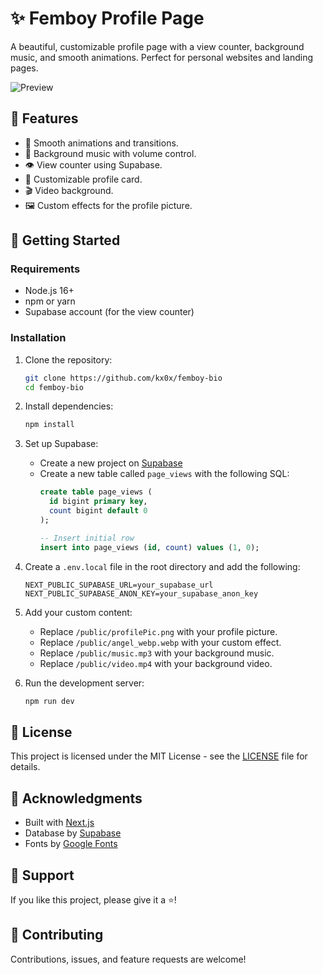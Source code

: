 # ✨ Femboy Profile Page

A beautiful, customizable profile page with a view counter, background music, and smooth animations. Perfect for personal websites and landing pages.

![Preview](https://i.ibb.co/gLNw39QL/chrome-K8-N6aph8vx.gif)

## 🌟 Features

- 💫 Smooth animations and transitions.
- 🎵 Background music with volume control.
- 👁️ View counter using Supabase.
- 🎨 Customizable profile card.
- 🎬 Video background.
- 🖼️ Custom effects for the profile picture.

## 🚀 Getting Started

### Requirements

- Node.js 16+
- npm or yarn
- Supabase account (for the view counter)

### Installation

1. Clone the repository:
   ```sh
   git clone https://github.com/kx0x/femboy-bio
   cd femboy-bio
   ```

2. Install dependencies:
   ```sh
   npm install
   ```

3. Set up Supabase:
   - Create a new project on [Supabase](https://supabase.com)
   - Create a new table called `page_views` with the following SQL:
     ```sql
     create table page_views (
       id bigint primary key,
       count bigint default 0
     );
     
     -- Insert initial row
     insert into page_views (id, count) values (1, 0);
     ```

4. Create a `.env.local` file in the root directory and add the following:
   ```env
   NEXT_PUBLIC_SUPABASE_URL=your_supabase_url
   NEXT_PUBLIC_SUPABASE_ANON_KEY=your_supabase_anon_key
   ```

5. Add your custom content:
   - Replace `/public/profilePic.png` with your profile picture.
   - Replace `/public/angel_webp.webp` with your custom effect.
   - Replace `/public/music.mp3` with your background music.
   - Replace `/public/video.mp4` with your background video.

6. Run the development server:
   ```sh
   npm run dev
   ```

## 📝 License

This project is licensed under the MIT License - see the [LICENSE](LICENSE) file for details.

## 🙏 Acknowledgments

- Built with [Next.js](https://nextjs.org/)
- Database by [Supabase](https://supabase.com)
- Fonts by [Google Fonts](https://fonts.google.com)

## 💖 Support

If you like this project, please give it a ⭐️!

## 🤝 Contributing

Contributions, issues, and feature requests are welcome!


